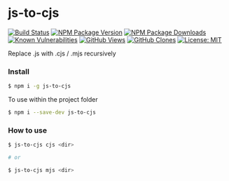 # js-to-cjs

[![Build Status](https://github.com/ayanamitech/js-to-cjs/actions/workflows/build.yml/badge.svg)](https://github.com/ayanamitech/js-to-cjs/actions)
[![NPM Package Version](https://img.shields.io/npm/v/js-to-cjs.svg)](https://npmjs.org/package/js-to-cjs)
[![NPM Package Downloads](https://img.shields.io/npm/dm/js-to-cjs.svg)](https://npmjs.org/package/js-to-cjs)
[![Known Vulnerabilities](https://snyk.io/test/github/ayanamitech/js-to-cjs/badge.svg?style=flat-square)](https://snyk.io/test/github/ayanamitech/js-to-cjs)
[![GitHub Views](https://img.shields.io/badge/dynamic/json?color=green&label=Views&query=uniques&url=https://github.com/ayanamitech/node-github-repo-stats/blob/main/data/ayanamitech/js-to-cjs/views.json?raw=True&logo=github)](https://github.com/ayanamitech/js-to-cjs)
[![GitHub Clones](https://img.shields.io/badge/dynamic/json?color=success&label=Clone&query=uniques&url=https://github.com/ayanamitech/node-github-repo-stats/blob/main/data/ayanamitech/js-to-cjs/clone.json?raw=True&logo=github)](https://github.com/ayanamitech/js-to-cjs)
[![License: MIT](https://img.shields.io/badge/License-MIT-blue.svg?style=flat-square)](https://opensource.org/licenses/MIT)

Replace .js with .cjs / .mjs recursively

### Install

```bash
$ npm i -g js-to-cjs
```

To use within the project folder

```bash
$ npm i --save-dev js-to-cjs
```

### How to use

```bash
$ js-to-cjs cjs <dir>

# or

$ js-to-cjs mjs <dir>
```

